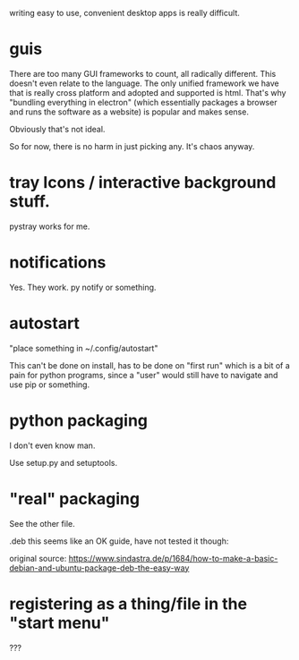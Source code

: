 writing easy to use, convenient desktop apps is really difficult.

# guis

There are too many GUI frameworks to count, all radically different. This doesn't even relate to the language. The only unified framework we have that is really cross platform and adopted and supported is html. That's why "bundling everything in electron" (which essentially packages a browser and runs the software as a website) is popular and makes sense.

Obviously that's not ideal.

So for now, there is no harm in just picking any. It's chaos anyway.

# tray Icons / interactive background stuff.

pystray works for me.

# notifications

Yes. They work. py notify or something.

# autostart

"place something in ~/.config/autostart"

This can't be done on install, has to be done on "first run" which is a bit of a pain for python programs, since a "user" would still have to navigate and use pip or something.

# python packaging

I don't even know man.

Use setup.py and setuptools.

# "real" packaging

See the other file.

.deb this seems like an OK guide, have not tested it though:



original source:
https://www.sindastra.de/p/1684/how-to-make-a-basic-debian-and-ubuntu-package-deb-the-easy-way



# registering as a thing/file in the "start menu"

???



